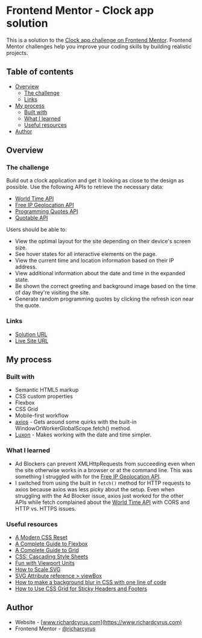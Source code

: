 # Frontend Mentor - Clock app solution

This is a solution to the [Clock app challenge on Frontend Mentor](https://www.frontendmentor.io/challenges/clock-app-LMFaxFwrM). Frontend Mentor challenges help you improve your coding skills by building realistic projects.

## Table of contents

- [Overview](#overview)
  - [The challenge](#the-challenge)
  - [Links](#links)
- [My process](#my-process)
  - [Built with](#built-with)
  - [What I learned](#what-i-learned)
  - [Useful resources](#useful-resources)
- [Author](#author)

## Overview

### The challenge

Build out a clock application and get it looking as close to the design as possible. Use the following APIs to retrieve the necessary data:

- [World Time API](http://worldtimeapi.org/)
- [Free IP Geolocation API](https://freegeoip.app/)
- [Programming Quotes API](https://programming-quotes-api.herokuapp.com/)
- [Quotable API](https://github.com/lukePeavey/quotable)

Users should be able to:

- View the optimal layout for the site depending on their device's screen size.
- See hover states for all interactive elements on the page.
- View the current time and location information based on their IP address.
- View additional information about the date and time in the expanded state.
- Be shown the correct greeting and background image based on the time of day they're visiting the site.
- Generate random programming quotes by clicking the refresh icon near the quote.

### Links

- [Solution URL](https://github.com/richardcyrus/fm-clock-app)
- [Live Site URL](https://www.richardcyrus.com/fm-clock-app)

## My process

### Built with

- Semantic HTML5 markup
- CSS custom properties
- Flexbox
- CSS Grid
- Mobile-first workflow
- [axios](https://axios-http.com/) - Gets around some quirks with the built-in WindowOrWorkerGlobalScope.fetch() method.
- [Luxon](https://moment.github.io/luxon/index.html) - Makes working with the date and time simpler.

### What I learned

- Ad Blockers can prevent XMLHttpRequests from succeeding even when the site otherwise works in a browser or at the command line. This was something I struggled with for the [Free IP Geolocation API](https://freegeoip.app/).
- I switched from using the built in `fetch()` method for HTTP requests to axios because axios was less picky about the setup. Even when struggling with the Ad Blocker issue, axios just worked for the other APIs while fetch complained about the [World Time API](http://worldtimeapi.org/) with CORS and HTTP vs. HTTPS issues.

### Useful resources

- [A Modern CSS Reset](https://piccalil.li/blog/a-modern-css-reset/)
- [A Complete Guide to Flexbox](https://css-tricks.com/snippets/css/a-guide-to-flexbox/)
- [A Complete Guide to Grid](https://css-tricks.com/snippets/css/complete-guide-grid/)
- [CSS: Cascading Style Sheets](https://developer.mozilla.org/en-US/docs/Web/CSS)
- [Fun with Viewport Units](https://css-tricks.com/fun-viewport-units/)
- [How to Scale SVG](https://css-tricks.com/scale-svg/)
- [SVG Attribute reference &gt; viewBox](https://developer.mozilla.org/en-US/docs/Web/SVG/Attribute/viewBox)
- [How to make a background blur in CSS with one line of code](https://blog.prototypr.io/how-to-make-a-background-blur-in-css-with-one-line-of-code-e446c7236e60)
- [How to Use CSS Grid for Sticky Headers and Footers](https://css-tricks.com/how-to-use-css-grid-for-sticky-headers-and-footers/)

## Author

- Website - [www.richardcyrus.com](https://www.richardcyrus.com)
- Frontend Mentor - [@richarcyrus](https://www.frontendmentor.io/profile/richarcyrus)
